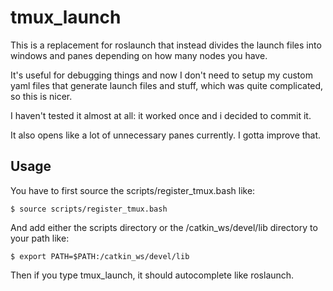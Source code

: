 # tmux_launch

This is a replacement for roslaunch that instead divides the launch files into windows and panes depending on how many nodes you have. 

It's useful for debugging things and now I don't need to setup my custom yaml files that generate launch files and stuff, which was quite complicated, so this is nicer. 

I haven't tested it almost at all: it worked once and i decided to commit it. 

It also opens like a lot of unnecessary panes currently. I gotta improve that. 


## Usage

You have to first source the scripts/register_tmux.bash like:

    $ source scripts/register_tmux.bash

And add either the scripts directory or the /catkin_ws/devel/lib directory to your path like:

    $ export PATH=$PATH:/catkin_ws/devel/lib

Then if you type tmux_launch, it should autocomplete like roslaunch. 
